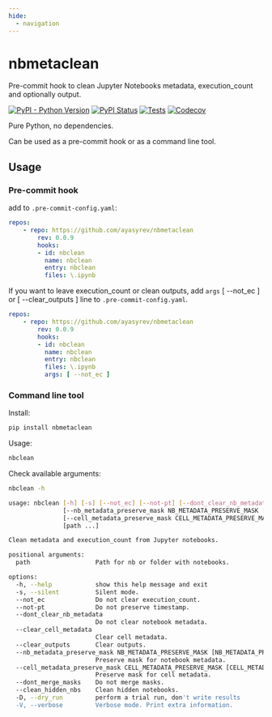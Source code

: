 ```yaml
---
hide:
  - navigation
---
```


# nbmetaclean

Pre-commit hook to clean Jupyter Notebooks metadata, execution_count and optionally output.

[![PyPI - Python Version](https://img.shields.io/pypi/pyversions/benchmark-utils)](https://pypi.org/project/nbmetaclean/)
[![PyPI Status](https://badge.fury.io/py/nbmetaclean.svg)](https://badge.fury.io/py/nbmetaclean)
[![Tests](https://github.com/ayasyrev/nbmetaclean/workflows/Tests/badge.svg)](https://github.com/ayasyrev/nbmetaclean/actions?workflow=Tests)  [![Codecov](https://codecov.io/gh/ayasyrev/nbmetaclean/branch/main/graph/badge.svg)](https://codecov.io/gh/ayasyrev/nbmetaclean)

Pure Python, no dependencies.

Can be used as a pre-commit hook or as a command line tool.

## Usage

### Pre-commit hook
add to `.pre-commit-config.yaml`:
```yaml
repos:
    - repo: https://github.com/ayasyrev/nbmetaclean
        rev: 0.0.9
        hooks:
        - id: nbclean
          name: nbclean
          entry: nbclean
          files: \.ipynb
```

If you want to leave execution_count or clean outputs, add `args` [ --not_ec ] or [ --clear_outputs ] line to `.pre-commit-config.yaml`.

```yaml
repos:
    - repo: https://github.com/ayasyrev/nbmetaclean
        rev: 0.0.9
        hooks:
        - id: nbclean
          name: nbclean
          entry: nbclean
          files: \.ipynb
          args: [ --not_ec ]
```


### Command line tool

Install:
```bash
pip install nbmetaclean
```

Usage:

```bash
nbclean
```

Check available arguments:

```bash
nbclean -h

usage: nbclean [-h] [-s] [--not_ec] [--not-pt] [--dont_clear_nb_metadata] [--clear_cell_metadata] [--clear_outputs]
               [--nb_metadata_preserve_mask NB_METADATA_PRESERVE_MASK [NB_METADATA_PRESERVE_MASK ...]]
               [--cell_metadata_preserve_mask CELL_METADATA_PRESERVE_MASK [CELL_METADATA_PRESERVE_MASK ...]] [--dont_merge_masks] [--clean_hidden_nbs] [-D] [-V]
               [path ...]

Clean metadata and execution_count from Jupyter notebooks.

positional arguments:
  path                  Path for nb or folder with notebooks.

options:
  -h, --help            show this help message and exit
  -s, --silent          Silent mode.
  --not_ec              Do not clear execution_count.
  --not-pt              Do not preserve timestamp.
  --dont_clear_nb_metadata
                        Do not clear notebook metadata.
  --clear_cell_metadata
                        Clear cell metadata.
  --clear_outputs       Clear outputs.
  --nb_metadata_preserve_mask NB_METADATA_PRESERVE_MASK [NB_METADATA_PRESERVE_MASK ...]
                        Preserve mask for notebook metadata.
  --cell_metadata_preserve_mask CELL_METADATA_PRESERVE_MASK [CELL_METADATA_PRESERVE_MASK ...]
                        Preserve mask for cell metadata.
  --dont_merge_masks    Do not merge masks.
  --clean_hidden_nbs    Clean hidden notebooks.
  -D, --dry_run         perform a trial run, don't write results
  -V, --verbose         Verbose mode. Print extra information.
```
